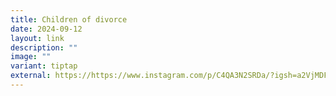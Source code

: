 ```yaml
---
title: Children of divorce
date: 2024-09-12
layout: link
description: ""
image: ""
variant: tiptap
external: https://https://www.instagram.com/p/C4QA3N2SRDa/?igsh=a2VjMDFqaDdqZXp5
---
```

